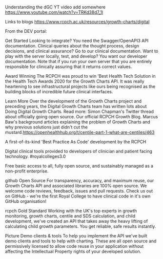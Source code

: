 Understanding the dGC YT video add somewhere
https://www.youtube.com/watch?v=TRKd38d7_1I

Links to blogs
https://www.rcpch.ac.uk/resources/growth-charts/digital


From the DEV portal:

Get Started
Looking to integrate? You need the Swagger/OpenAPI3 API documentation.
Clinical queries about the thought process, design decisions, and clinical assurance? Go to our clinical documentation.
Want to play with the server locally, test, and develop? You want our developer documentation. Note that if you run your own server that you are entirely responsible for clinically assuring that it returns correct values.

Award Winning
The RCPCH was proud to win 'Best Health Tech Solution in the Health Tech Awards 2020 for the Growth Charts API. It was really heartening to see infrastructural projects like ours being recognised as the building blocks of incredible future clinical interfaces.

Learn More
Over the development of the Growth Charts project and preceding years, the Digital Growth Charts team has written lots about Doing Digital Growth Charts. Read more:
Simon Chapman's Twitter thread about officially going open source.
Our official RCPCH Growth Blog. 
Marcus Baw's background articles explaining the problem of Growth Charts and why previous solutions just didn't cut the mustard.https://openhealthhub.org/t/centile-part-1-what-are-centiles/463

A first-of-its-kind 'Best Practice As Code' development by the RCPCH

Digital clinical tools provided to developers of clinician and patient facing technology. #royalcolleges3.0

Free basic access to all, fully open source, and sustainably managed as a non-profit enterprise.

github
Open Source
For transparency, accuracy, and maximum reuse, our Growth Charts API and associated libraries are 100% open source. We welcome code reviews, feedback, issues and pull requests. Check us out on GitHub - we're the first Royal College to have clinical code in it's own GitHub organisation!

rcpch
Gold Standard
Working with the UK's top experts in growth monitoring, growth charts, centile and SDS calculation, and child development, we've created an API that takes away the heavy lifting of calculating child growth parameters. You get reliable, safe results instantly.

Picture
Demo clients & tools
To help you implement the API we've built demo clients and tools to help with charting. These are all open source and permissively licensed to allow code reuse in your application without affecting the Intellectual Property rights of your developed solution.